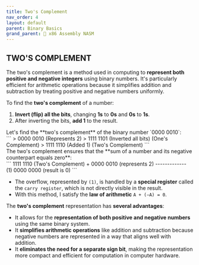 ```yaml
---
title: Two's Complement
nav_order: 4
layout: default
parent: Binary Basics
grand_parent: 🔲 x86 Assembly NASM
---
```


## **TWO'S COMPLEMENT**

The two's complement is a method used in computing to **represent both positive and negative integers** using binary numbers. It's particularly efficient for arithmetic operations because it simplifies addition and subtraction by treating positive and negative numbers uniformly.

To find the **two's complement** of a number:

1. **Invert (flip) all the bits**, changing **1s** to **0s** and **0s** to **1s**.
2. After inverting the bits, **add 1** to the result.

<div class="code-example" markdown="1">
Let's find the **two's complement** of the binary number `0000 0010`:
</div>
```
> 0000 0010 (Represents 2)
> 1111 1101 (Inverted all bits) (One's Complement)
> 1111 1110 (Added 1) (Two's Complement)
```

<div class="code-example" markdown="1">
The two's complement ensures that the **sum of a number and its negative counterpart equals zero**:
</div>
```
    1111 1110 (Two's Complement)
+   0000 0010 (represents 2)
-------------
(1) 0000 0000 (result is 0)
```

- The overflow, represented by `(1)`, is handled by a **special register** called the `carry register`, which is not directly visible in the result.
- With this method, I satisfy the **law of arithmetic** `A + (−A) = 0`.

The **two's complement** representation has **several advantages**:
- It allows for the **representation of both positive and negative numbers** using the same binary system.
- It **simplifies arithmetic operations** like addition and subtraction because negative numbers are represented in a way that aligns well with addition.
- It **eliminates the need for a separate sign bit**, making the representation more compact and efficient for computation in computer hardware.